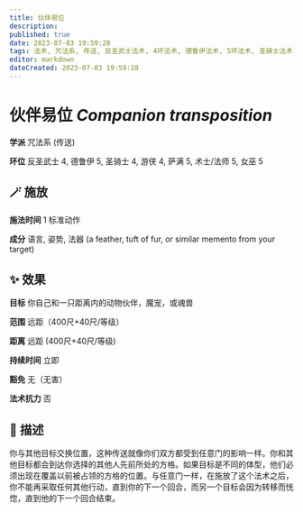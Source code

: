 ```yaml
---
title: 伙伴易位
description: 
published: true
date: 2023-07-03 19:59:28
tags: 法术, 咒法系, 传送, 反圣武士法术, 4环法术, 德鲁伊法术, 5环法术, 圣骑士法术, 游侠法术, 萨满法术, 术士/法师法术, 女巫法术
editor: markdown
dateCreated: 2023-07-03 19:59:28
---
```


# **伙伴易位** *Companion transposition*

**学派** 咒法系 (传送) 

**环位** 反圣武士 4, 德鲁伊 5, 圣骑士 4, 游侠 4, 萨满 5, 术士/法师 5, 女巫 5

## 🪄 施放

**施法时间** 1 标准动作

**成分** 语言, 姿势, 法器 (a feather, tuft of fur, or similar memento from your target)

## ✨ 效果 

**目标** 你自己和一只距离内的动物伙伴，魔宠，或魂兽 

**范围** 远距（400尺+40尺/等级）

**距离** 远距 (400尺+40尺/等级)  

**持续时间** 立即 

**豁免** 无（无害）

**法术抗力** 否

## 📖 描述

你与其他目标交换位置，这种传送就像你们双方都受到任意门的影响一样。你和其他目标都会到达你选择的其他人先前所处的方格。如果目标是不同的体型，他们必须出现在覆盖以前被占领的方格的位置。与任意门一样，在施放了这个法术之后，你不能再采取任何其他行动，直到你的下一个回合，而另一个目标会因为转移而恍惚，直到他的下一个回合结束。
    